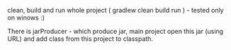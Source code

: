 clean, build and run whole project ( gradlew clean build run  ) - tested only on winows :)

There is jarProducer - which produce jar, main project open this jar (using URL) and add class from this project to
classpath.